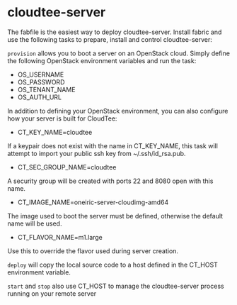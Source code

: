 cloudtee-server
===============

The fabfile is the easiest way to deploy cloudtee-server. Install fabric and
use the following tasks to prepare, install and control cloudtee-server:

`provision` allows you to boot a server on an OpenStack cloud. Simply 
define the following OpenStack environment variables and run the task:

* OS\_USERNAME
* OS\_PASSWORD
* OS\_TENANT\_NAME
* OS\_AUTH\_URL

In addition to defining your OpenStack environment, you can also configure
how your server is built for CloudTee:

* CT\_KEY\_NAME=cloudtee

If a keypair does not exist with the name in CT\_KEY\_NAME, this task will
attempt to import your public ssh key from ~/.ssh/id\_rsa.pub.

* CT\_SEC\_GROUP\_NAME=cloudtee

A security group will be created with ports 22 and 8080 open with this name.

* CT\_IMAGE\_NAME=oneiric-server-cloudimg-amd64

The image used to boot the server must be defined, otherwise the default
name will be used.

* CT\_FLAVOR\_NAME=m1.large

Use this to override the flavor used during server creation.

`deploy` will copy the local source code to a host defined in the CT\_HOST
environment variable.

`start` and `stop` also use CT\_HOST to manage the cloudtee-server process
running on your remote server
